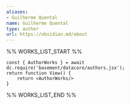 ```yaml
---
aliases:
- Guilherme Quental
name: Guilherme Quental
type: author
url: https://obsidian.md/about
---
```



%% WORKS_LIST_START %%

```datacorejsx
const { AuthorWorks } = await dc.require('basement/datacore/authors.jsx');
return function View() {
    return <AuthorWorks/>
}
```
%% WORKS_LIST_END %%